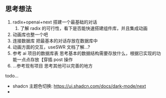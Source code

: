 ## 思考想法

1. radix+openai+next 搭建一个最基础的对话
   1. 了解 radix 的可行性，看下是否能快速搭建组件库，并且集成动画
2. 动画库也整一个吧
3. 连接数据库 把最基本的对话存放在数据库中
4. 动画方面的交互，useSWR 文档了解...?
5. 参考 ai 项目的数据库表 思考基本的数据结构需要存放什么，根据已实现的功能一点点存放【穿插 post 操作
6. ...参考现有项目 思考其他可以完善的地方

todo...

- shadcn 主题色切换: https://ui.shadcn.com/docs/dark-mode/next
-
